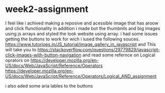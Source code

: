 # week2-assignment

I feel like i achived making a reposive and acessible image that has aroow and click flunctionality
in addition i made bot the thumbnils and big images using js arrays
and styled the look website using array.
i had some issues getting the buttons to work for wich i iused the following souces.
https://www.tutorjoes.in/JS_tutorial/image_gallery_in_javascript and This will take you to https://stackoverflow.com/questions/29779829/javascript-click-images-with-button-navigation
and read some refernce on Logical oprators on
https://developer.mozilla.org/en-US/docs/Web/JavaScript/Reference/Operators
https://developer.mozilla.org/en-US/docs/Web/JavaScript/Reference/Operators/Logical_AND_assignment

i also aded some aria lables to the buttons
